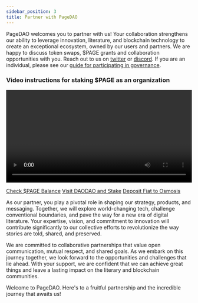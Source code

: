 ```yaml
---
sidebar_position: 3
title: Partner with PageDAO
---
```


PageDAO welcomes you to partner with us! Your collaboration strengthens our ability to leverage innovation, literature, and blockchain technology to create an exceptional ecosystem, owned by our users and partners. We are happy to discuss token swaps, $PAGE grants and collaboration opportunities with you. Reach out to us on <a href="https://x.com/page_dao">twitter</a> or <a href="https://discord.gg/PeXUtbWHQs">discord</a>. If you are an individual, please see our [guide for participating in governance](./governance).

### Video instructions for staking $PAGE as an organization
<video controls width="100%">
    <source src="/img/video/Staking_Page_to_Partner_with_PageDAO.mp4"/>
</video>

<a class="button button--secondary margin--lg button--outline" href="https://app.osmosis.zone/assets/PAGE">Check $PAGE Balance</a>
<a class="button button--lg button--primary margin--lg" href="https://daodao.zone/dao/osmo1a40j922z0kwqhw2nn0nx66ycyk88vyzcs73fyjrd092cjgyvyjksrd8dp7/home">Visit DAODAO and Stake</a>
<a class="button button--secondary margin--lg button--outline" href="https://www.kado.money/assets/osmosis">Deposit Fiat to Osmosis</a>

As our partner, you play a pivotal role in shaping our strategy, products, and messaging. Together, we will explore world-changing tech, challenge conventional boundaries, and pave the way for a new era of digital literature. Your expertise, vision, and commitment to innovation will contribute significantly to our collective efforts to revolutionize the way stories are told, shared, and preserved.

We are committed to collaborative partnerships that value open communication, mutual respect, and shared goals. As we embark on this journey together, we look forward to the opportunities and challenges that lie ahead. With your support, we are confident that we can achieve great things and leave a lasting impact on the literary and blockchain communities.

Welcome to PageDAO. Here's to a fruitful partnership and the incredible journey that awaits us!